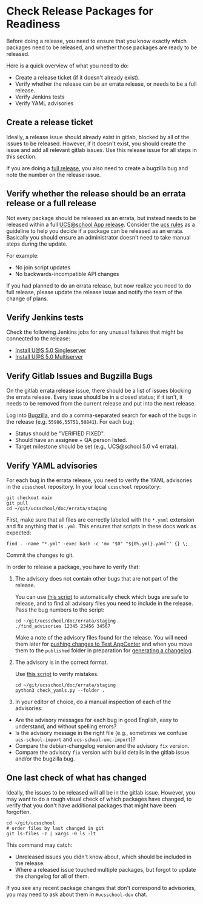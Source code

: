 # Check Release Packages for Readiness

<!--
SPDX-FileCopyrightText: 2023-2024 Univention GmbH

SPDX-License-Identifier: AGPL-3.0-only
-->

Before doing a release, you need to ensure that you know exactly which packages
need to be released, and whether those packages are ready to be released.

Here is a quick overview of what you need to do:

* Create a release ticket (if it doesn't already exist).
* Verify whether the release can be an errata release, or needs to be a full release.
* Verify Jenkins tests
* Verify YAML advisories

## Create a release ticket

Ideally, a release issue should already exist in gitlab, blocked by all of the
issues to be released. However, if it doesn't exist, you should create the
issue and add all relevant gitlab issues. Use this release issue for all steps
in this section.

If you are doing a [full release](README_Releases.md), you also need to create
a bugzilla bug and note the number on the release issue.

## Verify whether the release should be an errata release or a full release

Not every package should be released as an errata, but instead needs to be released within a full [UCS@school App release](README_Releases.md).
Consider the [ucs rules](https://univention.gitpages.knut.univention.de/internal/dev-handbook/guidelines/stability.html#errata-updates) as a guideline to help you decide if a package can be released as an errata.
Basically you should ensure an administrator doesn't need to take manual steps during the update.

For example:
* No join script updates
* No backwards-incompatible API changes

If you had planned to do an errata release, but now realize you need to do full release, please update the release issue and notify the team of the change of plans.

## Verify Jenkins tests

Check the following Jenkins jobs for any unusual failures that might be connected to the release:

* [Install U@S 5.0 Singleserver](https://jenkins2022.knut.univention.de/view/UCS@school/job/UCSschool-5.0/view/Daily%20Tests/job/Install%20Singleserver/)
* [Install U@S 5.0 Multiserver](https://jenkins2022.knut.univention.de/view/UCS@school/job/UCSschool-5.0/view/Daily%20Tests/job/Install%20Multiserver/)

## Verify Gitlab Issues and Bugzilla Bugs

On the gitlab errata release issue, there should be a list of issues blocking the errata release.
Every issue should be in a closed status; if it isn't, it needs to be removed from the current release and put into the next release.

Log into [Bugzilla](https://forge.univention.org/bugzilla/index.cgi), and do a comma-separated search for each of the bugs in the release (e.g. `55986,55751,50841`).
For each bug:

- Status should be "VERIFIED FIXED".
- Should have an assignee + QA person listed.
- Target milestone should be set (e.g., UCS@school 5.0 v4 errata).

## Verify YAML advisories

For each bug in the errata release, you need to verify the YAML advisories in the `ucsschool` repository.
In your local `ucsschool` repository:

```shell
git checkout main
git pull
cd ~/git/ucsschool/doc/errata/staging
```

First, make sure that all files are correctly labeled with the `*.yaml` extension and fix anything that is `.yml`.
This ensures that scripts in these docs work as expected:

```shell
find . -name "*.yml" -exec bash -c 'mv "$0" "${0%.yml}.yaml"' {} \;
```

Commit the changes to git.

In order to release a package, you have to verify that:

1. The advisory does not contain other bugs that are not part of the release.

   You can use [this script](https://git.knut.univention.de/univention/internal/research-library/-/blob/main/personal/jleadbetter/scripts/find_advisories) to automatically check which bugs are safe to release, and to find all advisory files you need to include in the release. Pass the bug numbers to the script:

   ```
   cd ~/git/ucsschool/doc/errata/staging
   ./find_advisories 12345 23456 34567
   ```

   Make a note of the advisory files found for the release.
   You will need them later for
   [pushing changes to Test AppCenter](README_manual_release.md#push-changes-to-test-appcenter)
   and when you move them to the `published` folder in preparation for
   [generating a changelog](../ucsschool-changelog/README.md).

2. The advisory is in the correct format.

   Use [this script](https://git.knut.univention.de/univention/internal/research-library/-/blob/main/personal/twenzel/scripts/check_yamls.py) to verify mistakes.

   ```
   cd ~/git/ucsschool/doc/errata/staging
   python3 check_yamls.py --folder .
   ```

3. In your editor of choice, do a manual inspection of each of the advisories:

  - Are the advisory messages for each bug in good English, easy to understand, and without spelling errors?
  - Is the advisory message in the right file (e.g., sometimes we confuse `ucs-school-import` and `ucs-school-umc-import`)?
  - Compare the debian-changelog version and the advisory `fix` version.
  - Compare the advisory `fix` version with build details in the gitlab issue and/or the bugzilla bug.

## One last check of what has changed

Ideally, the issues to be released will all be in the gitlab issue.
However, you may want to do a rough visual check of which packages have changed, to verify that you don't have additional packages that might have been forgotten.

```shell
cd ~/git/ucsschool
# order files by last changed in git
git ls-files -z | xargs -0 ls -lt
```

This command may catch:

* Unreleased issues you didn't know about, which should be included in the release.
* Where a released issue touched multiple packages, but forgot to update the changelog for all of them.

If you see any recent package changes that don't correspond to advisories, you may need to ask about them in `#ucsschool-dev` chat.


